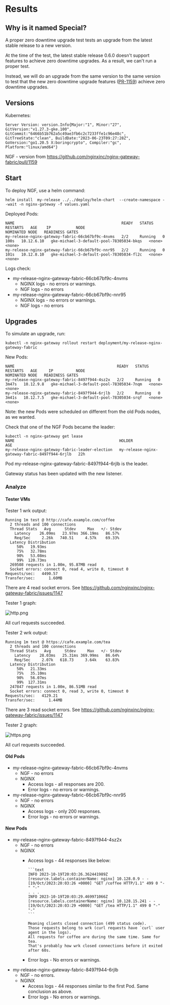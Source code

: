 # Results

## Why is it named Special?

A proper zero downtime upgrade test tests an upgrade from the latest stable release
to a new version.

At the time of the test, the latest stable release 0.6.0 doesn't support features
to achieve zero downtime upgrades. As a result, we can't run a proper test.

Instead, we will do an upgrade from the same version to the same version to test
that the new zero downtime upgrade features ([PR-1159](https://github.com/nginxinc/nginx-gateway-fabric/pull/1159))
achieve zero downtime upgrades.

## Versions

Kubernetes:

```text
Server Version: version.Info{Major:"1", Minor:"27", GitVersion:"v1.27.3-gke.100", GitCommit:"6466b51b762a5c49ae3fb6c2c7233ffe1c96e48c", GitTreeState:"clean", BuildDate:"2023-06-23T09:27:28Z", GoVersion:"go1.20.5 X:boringcrypto", Compiler:"gc", Platform:"linux/amd64"}
```

NGF - version from https://github.com/nginxinc/nginx-gateway-fabric/pull/1159

## Start

To deploy NGF, use a helm command:

```command
helm install  my-release ../../deploy/helm-chart  --create-namespace --wait -n nginx-gateway -f values.yaml
```

Deployed Pods:

```text
NAME                                               READY   STATUS    RESTARTS   AGE    IP           NODE                                       NOMINATED NODE   READINESS GATES
my-release-nginx-gateway-fabric-66cb67bf9c-4nvms   2/2     Running   0          100s   10.12.6.10   gke-michael-3-default-pool-78305034-bkqs   <none>           <none>
my-release-nginx-gateway-fabric-66cb67bf9c-nnr95   2/2     Running   0          101s   10.12.8.10   gke-michael-3-default-pool-78305034-fl2c   <none>           <none>
```

Logs check:

- my-release-nginx-gateway-fabric-66cb67bf9c-4nvms
  - NGINX logs - no errors or warnings.
  - NGF logs - no errors
- my-release-nginx-gateway-fabric-66cb67bf9c-nnr95
  - NGINX logs - no errors or warnings.
  - NGF logs - no errors

## Upgrades

To simulate an upgrade, run:

```text
kubectl -n nginx-gateway rollout restart deployment/my-release-nginx-gateway-fabric
```

New Pods:

```text
NAME                                             READY   STATUS    RESTARTS   AGE     IP          NODE                                       NOMINATED NODE   READINESS GATES
my-release-nginx-gateway-fabric-8497f944-4sz2x   2/2     Running   0          3m47s   10.12.9.8   gke-michael-3-default-pool-78305034-7nqm   <none>           <none>
my-release-nginx-gateway-fabric-8497f944-6rjlb   2/2     Running   0          3m41s   10.12.7.5   gke-michael-3-default-pool-78305034-srqf   <none>           <none>
```

Note: the new Pods were scheduled on different from the old Pods nodes, as we wanted.

Check that one of the NGF Pods became the leader:

```text
kubectl -n nginx-gateway get lease
NAME                                              HOLDER                                           AGE
my-release-nginx-gateway-fabric-leader-election   my-release-nginx-gateway-fabric-8497f944-6rjlb   22h
```

Pod my-release-nginx-gateway-fabric-8497f944-6rjlb is the leader.

Gateway status has been updated with the new listener.

### Analyze

#### Tester VMs

Tester 1 wrk output:

```text
Running 1m test @ http://cafe.example.com/coffee
  2 threads and 100 connections
  Thread Stats   Avg      Stdev     Max   +/- Stdev
    Latency    26.09ms   23.97ms 366.19ms   86.57%
    Req/Sec     2.26k   740.51     4.57k    69.33%
  Latency Distribution
     50%   19.93ms
     75%   32.78ms
     90%   53.08ms
     99%  120.73ms
  269508 requests in 1.00m, 95.87MB read
  Socket errors: connect 0, read 4, write 0, timeout 0
Requests/sec:   4490.57
Transfer/sec:      1.60MB
```

There are 4 read socket errors.
See https://github.com/nginxinc/nginx-gateway-fabric/issues/1147

Tester 1 graph:

![http.png](http.png)

All curl requests succeeded.

Tester 2 wrk output:

```text
Running 1m test @ https://cafe.example.com/tea
  2 threads and 100 connections
  Thread Stats   Avg      Stdev     Max   +/- Stdev
    Latency    28.03ms   25.31ms 369.99ms   86.64%
    Req/Sec     2.07k   618.73     3.64k    63.83%
  Latency Distribution
     50%   21.33ms
     75%   35.10ms
     90%   56.07ms
     99%  127.31ms
  247847 requests in 1.00m, 86.51MB read
  Socket errors: connect 0, read 3, write 0, timeout 0
Requests/sec:   4129.21
Transfer/sec:      1.44MB
```

There are 3 read socket errors.
See https://github.com/nginxinc/nginx-gateway-fabric/issues/1147

Tester 2 graph:

![https.png](https.png)

All curl requests succeeded.

#### Old Pods

- my-release-nginx-gateway-fabric-66cb67bf9c-4nvms
  - NGF - no errors
  - NGINX
    - Access logs - all responses are 200.
    - Error logs - no errors or warnings.
- my-release-nginx-gateway-fabric-66cb67bf9c-nnr95
  - NGF - no errors
  - NGINX
    - Access logs - only 200 responses.
    - Error logs - no errors or warnings.

#### New Pods

- my-release-nginx-gateway-fabric-8497f944-4sz2x
  - NGF - no errors
  - NGINX
    - Access logs - 44 responses like below:

          ```text
          INFO 2023-10-19T20:03:26.362441989Z [resource.labels.containerName: nginx] 10.128.0.9 - - [19/Oct/2023:20:03:26 +0000] "GET /coffee HTTP/1.1" 499 0 "-" "-"
          . . .
          INFO 2023-10-19T20:03:29.469971066Z [resource.labels.containerName: nginx] 10.128.15.241 - - [19/Oct/2023:20:03:29 +0000] "GET /tea HTTP/1.1" 499 0 "-" "-"
          ```

          Meaning clients closed connection (499 status code).
          Those requests belong to wrk (curl requests have `curl` user agent in the logs).
          All requests for coffee are during the same time. Same for tea.
          That's probably how wrk closed connections before it exited after 60s.
    - Error logs - No errors or warnings.
- my-release-nginx-gateway-fabric-8497f944-6rjlb
  - NGF - no errors.
  - NGINX
    - Access logs - 44 responses similar to the first Pod. Same conclusion as above.
    - Error logs - No errors or warnings.
